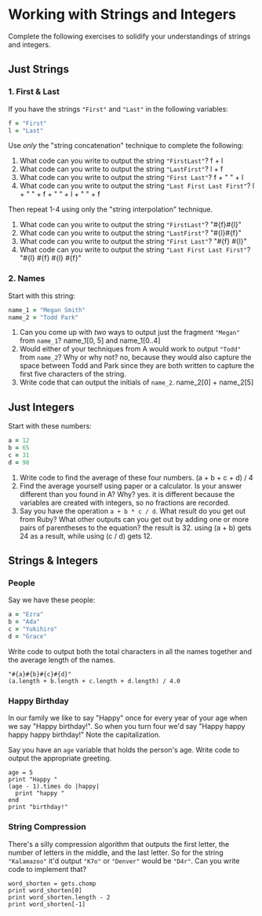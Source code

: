 # Working with Strings and Integers

Complete the following exercises to solidify your understandings of strings and integers.

## Just Strings

### 1. First & Last

If you have the strings `"First"` and `"Last"` in the following variables:

```ruby
f = "First"
l = "Last"
```

Use *only* the "string concatenation" technique to complete the following:

1. What code can you write to output the string `"FirstLast"`? f + l
2. What code can you write to output the string `"LastFirst"`? l + f
3. What code can you write to output the string `"First Last"`? f + " " + l
4. What code can you write to output the string `"Last First Last First"`? l + " " + f + " " + l + " " + f

Then repeat 1-4 using only the "string interpolation" technique.

1. What code can you write to output the string `"FirstLast"`? "#{f}#{l}"
2. What code can you write to output the string `"LastFirst"`? "#{l}#{f}"
3. What code can you write to output the string `"First Last"`? "#{f} #{l}"
4. What code can you write to output the string `"Last First Last First"`? "#{l} #{f} #{l} #{f}"

### 2. Names

Start with this string:

```ruby
name_1 = "Megan Smith"
name_2 = "Todd Park"
```

1. Can you come up with *two* ways to output just the fragment `"Megan"` from `name_1`? name_1[0, 5] and name_1[0..4]
2. Would either of your techniques from A would work to output `"Todd"` from `name_2`? Why or why not? no, because they would also capture the space between Todd and Park since they are both written to capture the first five characters of the string.
3. Write code that can output the initials of `name_2`. name_2[0] + name_2[5]

## Just Integers

Start with these numbers:

```ruby
a = 12
b = 65
c = 31
d = 98
```

1. Write code to find the average of these four numbers. (a + b + c + d) / 4
2. Find the average yourself using paper or a calculator. Is your answer different than you found in A? Why? yes. it is different because the variables are created with integers, so no fractions are recorded.
3. Say you have the operation `a + b * c / d`. What result do you get out from Ruby? What other outputs can you
get out by adding one or more pairs of parentheses to the equation? the result is 32. using (a + b) gets 24 as a result, while using (c / d) gets 12.

## Strings & Integers

### People

Say we have these people:

```ruby
a = "Ezra"
b = "Ada"
c = "Yukihiro"
d = "Grace"
```

Write code to output both the total characters in all the names together and the average length of the names.

    "#{a}#{b}#{c}#{d}"
    (a.length + b.length + c.length + d.length) / 4.0

### Happy Birthday

In our family we like to say "Happy" once for every year of your age when we say "Happy birthday!". So when you turn
four we'd say "Happy happy happy happy birthday!" Note the capitalization.

Say you have an `age` variable that holds the person's age. Write code to output the appropriate greeting.

    age = 5
    print "Happy "
    (age - 1).times do |happy|
      print "happy "
    end
    print "birthday!"

### String Compression

There's a silly compression algorithm that outputs the first letter, the number of letters in the middle,
and the last letter. So for the string `"Kalamazoo"` it'd output `"K7o"` or `"Denver"` would be `"D4r"`.
Can you write code to implement that?

    word_shorten = gets.chomp
    print word_shorten[0]
    print word_shorten.length - 2
    print word_shorten[-1]
